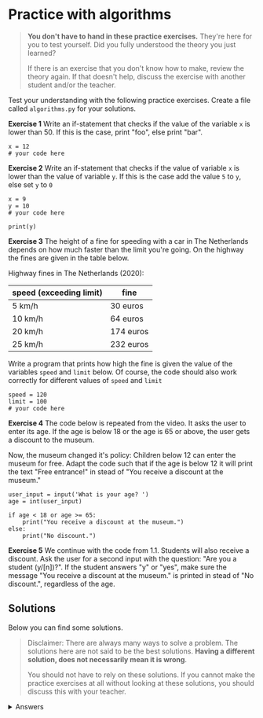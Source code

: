 # Practice with algorithms
> **You don't have to hand in these practice exercises.** They're here for you to test yourself. Did you fully understood the theory you just learned?
>
> If there is an exercise that you don't know how to make, review the theory again. If that doesn't help, discuss the exercise with another student and/or the teacher.

Test your understanding with the following practice exercises. Create a file called `algorithms.py` for your solutions.

**Exercise 1** Write an if-statement that checks if the value of the variable `x` is lower than 50. If this is the case, print "foo", else print "bar".

    x = 12
    # your code here

**Exercise 2** Write an if-statement that checks if the value of variable `x` is lower than the value of variable `y`. If this is the case add the value `5` to `y`, else set `y` to `0`

    x = 9
    y = 10
    # your code here

    print(y)

**Exercise 3** The height of a fine for speeding with a car in The Netherlands depends on how much faster than the limit you're going. On the highway the fines are given in the table below.

Highway fines in The Netherlands (2020):

| speed (exceeding limit)  | fine |
| ------------------------ | ---- |
| 5 km/h                   | 30 euros |
| 10 km/h                  | 64 euros |
| 20 km/h                  | 174 euros |
| 25 km/h                  | 232 euros |

Write a program that prints how high the fine is given the value of the variables `speed` and `limit` below. Of course, the code should also work correctly for different values of `speed` and `limit`

    speed = 120
    limit = 100
    # your code here

**Exercise 4** The code below is repeated from the video. It asks the user to enter its age. If the age is below 18 or the age is 65 or above, the user gets a discount to the museum.

Now, the museum changed it's policy: Children below 12 can enter the museum for free. Adapt the code such that if the age is below 12 it will print the text "Free entrance!" in stead of "You receive a discount at the museum."

    user_input = input('What is your age? ')
    age = int(user_input)

    if age < 18 or age >= 65:
        print("You receive a discount at the museum.")
    else:
        print("No discount.")

**Exercise 5** We continue with the code from 1.1. Students will also receive a discount. Ask the user for a second input with the question: "Are you a student (y/[n])?". If the student answers "y" or "yes", make sure the message "You receive a discount at the museum." is printed in stead of "No discount.", regardless of the age.

## Solutions
Below you can find some solutions.

> Disclaimer: There are always many ways to solve a problem. The solutions here are not said to be the best solutions.
**Having a different solution, does not necessarily mean it is wrong**.
>
> You should not have to rely on these solutions. If you cannot make the practice exercises at all without looking at these solutions, you should discuss this with your teacher.

<details markdown="1"><summary  markdown="span">Answers</summary>

**Exercise 1**

    x = 12
    if x < 50:
        print('foo')
    else:
        print('bar')

**Exercise 2**

    x = 9
    y = 10
    if x < y:
        y += 5
    else:
        y = 0

**Exercise 3**

    speed = 120
    limit = 100

    if speed - limit > 25:
    print('Your fine is 232 euros.')
    elif speed - limit > 20:
    print('Your fine is 174 euros.')
    elif speed - limit > 10:
    print('Your fine is 64 euros.')
    elif speed - limit > 5:
    print('Your fine is 30 euros.')

**Exercise 4**

    user_input = input('What is your age? ')
    age = int(user_input)

    if age < 12:
        print("Free entrance!")
    elif age < 18 or age >= 65:
        print("You receive a discount at the museum.")
    else:
        print("No discount.")

**Exercise 5**

    user_input = input('What is your age? ')
    is_student = input('Are you a student (y/[n])? ')
    age = int(user_input)

    if age < 12:
        print("Free entrance!")
    elif age < 18 or age >= 65 or is_student == 'y' or is_student == 'yes':
        print("You receive a discount at the museum.")
    else:
        print("No discount.")

<details>
